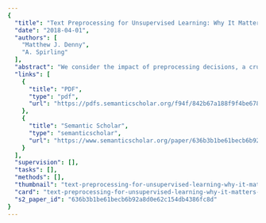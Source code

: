 ```yaml
---
{
  "title": "Text Preprocessing for Unsupervised Learning: Why It Matters, When It Misleads, and What to Do about It",
  "date": "2018-04-01",
  "authors": [
    "Matthew J. Denny",
    "A. Spirling"
  ],
  "abstract": "We consider the impact of preprocessing decisions, a crucial first step in all text-as-data investigations. We note that grounded practical help on feature selection for the mostly unsupervised context in which social scientists work is scant: instead, advice is lifted from the supervised literature with little thought as to whether it is optimal, or even appropriate, for the tasks at hand. Worryingly, as we show with real data, substantive inferences and model performance for unsupervised approaches are not generally robust to perturbations of common preprocessing steps. We introduce a statistical procedure and easy-to-use software — preText — allowing scholars to examine the sensitivity of their findings under alternate preprocessing regimes. For a range of datasets, we show that while some steps are mostly harmless, researchers should be cautious about others, since they transform the data in ways likely to lead the unwary down different \"forking paths\" of inference.",
  "links": [
    {
      "title": "PDF",
      "type": "pdf",
      "url": "https://pdfs.semanticscholar.org/f94f/842b67a188f9f4be6787ab9e1d354a3ba58e.pdf"
    },
    {
      "title": "Semantic Scholar",
      "type": "semanticscholar",
      "url": "https://www.semanticscholar.org/paper/636b3b1be61becb6b92a8d0e62c154db4386fc8d"
    }
  ],
  "supervision": [],
  "tasks": [],
  "methods": [],
  "thumbnail": "text-preprocessing-for-unsupervised-learning-why-it-matters-when-it-misleads-and-what-to-do-about-it-thumb.jpg",
  "card": "text-preprocessing-for-unsupervised-learning-why-it-matters-when-it-misleads-and-what-to-do-about-it-card.jpg",
  "s2_paper_id": "636b3b1be61becb6b92a8d0e62c154db4386fc8d"
}
---
```


